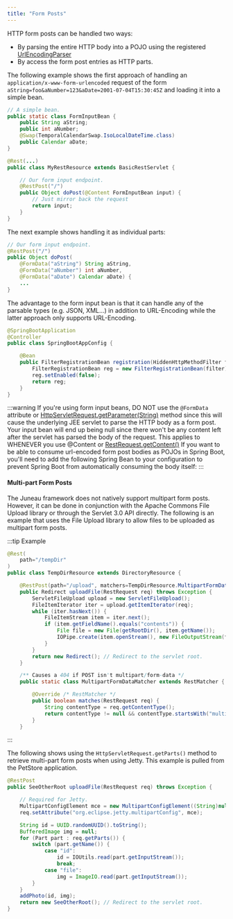 ```yaml
---
title: "Form Posts"
---
```


HTTP form posts can be handled two ways:

- By parsing the entire HTTP body into a POJO using the registered [UrlEncodingParser]({{API_DOCS}}/org/apache/juneau/urlencoding/UrlEncodingParser.html)
- By access the form post entries as HTTP parts.

The following example shows the first approach of handling an `application/x-www-form-urlencoded` request of the form `aString=foo&aNumber=123&aDate=2001-07-04T15:30:45Z` and loading it into a simple bean.

```java
// A simple bean.
public static class FormInputBean {
    public String aString;
    public int aNumber;
    @Swap(TemporalCalendarSwap.IsoLocalDateTime.class)
    public Calendar aDate;
}
```

```java
@Rest(...)
public class MyRestResource extends BasicRestServlet {

    // Our form input endpoint.
    @RestPost("/")
    public Object doPost(@Content FormInputBean input) {
        // Just mirror back the request
        return input;
    }
}
```

The next example shows handling it as individual parts:

```java
// Our form input endpoint.
@RestPost("/")
public Object doPost(
    @FormData("aString") String aString,
    @FormData("aNumber") int aNumber,
    @FormData("aDate") Calendar aDate) {
    ...
}
```

The advantage to the form input bean is that it can handle any of the parsable types (e.g.
JSON, XML...) in addition to URL-Encoding while the latter approach only supports URL-Encoding.

```java
@SpringBootApplication
@Controller
public class SpringBootAppConfig {

    @Bean
    public FilterRegistrationBean registration(HiddenHttpMethodFilter filter) {
        FilterRegistrationBean reg = new FilterRegistrationBean(filter);
        reg.setEnabled(false);
        return reg;
    }
}
```

:::warning
If you're using form input beans, DO NOT use the `@FormData` attribute or [HttpServletRequest.getParameter(String)]({{API_DOCS}}/jakarta/servlet/http/HttpServletRequest.html#getParameter(String)) method since this will cause the underlying JEE servlet to parse the HTTP body as a form post.
Your input bean will end up being null since there won't be any content left after the servlet has parsed the body of
the request.
This applies to WHENEVER you use @Content or [RestRequest.getContent()]({{API_DOCS}}/org/apache/juneau/rest/RestRequest.html#getContent()) If you want to be able to consume url-encoded form post bodies as POJOs in Spring Boot, you'll need to add the following Spring Bean to your configuration to prevent Spring Boot from automatically consuming the body itself:
:::

#### Multi-part Form Posts

The Juneau framework does not natively support multipart form posts.
However, it can be done in conjunction with the Apache Commons File Upload library or through the Servlet 3.0 API
directly.
The following is an example that uses the File Upload library to allow files to be uploaded as multipart form posts.

:::tip Example
```java
@Rest(
    path="/tempDir"
)
public class TempDirResource extends DirectoryResource {

    @RestPost(path="/upload", matchers=TempDirResource.MultipartFormDataMatcher.class)
    public Redirect uploadFile(RestRequest req) throws Exception {
        ServletFileUpload upload = new ServletFileUpload();
        FileItemIterator iter = upload.getItemIterator(req);
        while (iter.hasNext()) {
            FileItemStream item = iter.next();
            if (item.getFieldName().equals("contents")) {
                File file = new File(getRootDir(), item.getName());
                IOPipe.create(item.openStream(), new FileOutputStream(file)).closeOut().run();
            }
        }
        return new Redirect(); // Redirect to the servlet root.
    }

    /** Causes a 404 if POST isn't multipart/form-data */
    public static class MultipartFormDataMatcher extends RestMatcher {

        @Override /* RestMatcher */
        public boolean matches(RestRequest req) {
            String contentType = req.getContentType();
            return contentType != null && contentType.startsWith("multipart/form-data");
        }
    }
```
:::

The following shows using the `HttpServletRequest.getParts()` method to retrieve multi-part form posts when using Jetty.
This example is pulled from the PetStore application.

```java
@RestPost
public SeeOtherRoot uploadFile(RestRequest req) throws Exception {

    // Required for Jetty.
    MultipartConfigElement mce = new MultipartConfigElement((String)null);
    req.setAttribute("org.eclipse.jetty.multipartConfig", mce);

    String id = UUID.randomUUID().toString();
    BufferedImage img = null;
    for (Part part : req.getParts()) {
        switch (part.getName()) {
            case "id":
                id = IOUtils.read(part.getInputStream());
                break;
            case "file":
                img = ImageIO.read(part.getInputStream());
        }
    }
    addPhoto(id, img);
    return new SeeOtherRoot(); // Redirect to the servlet root.
}
```